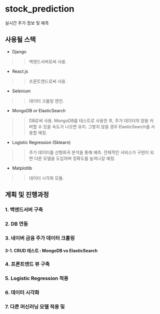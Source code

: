 # stock_prediction
실시간 주가 정보 및 예측

## 사용될 스택
- Django  
>> 백엔드서버로써 사용.  

- React.js
>> 프론트엔드로써 사용.  

- Selenium  
>> 데이터 크롤링 엔진.  

- MongoDB or ElasticSearch  
>> DB로써 사용. MongoDB를 테스트로 사용한 후, 주가 데이터의 양을 커버할 수 있을 속도가 나오면 유지. 그렇지 않을 경우 ElasticSearch를 사용할 예정.  

- Logistic Regression (Sklearn)  
>> 주가 데이터를 선형회귀 분석을 통해 예측. 전체적인 서비스가 구현이 되면 다른 모델을 도입하며 정확도를 높여나갈 예정.  

- Matplotlib  
>> 데이터 시각화 모듈.

## 계획 및 진행과정  

### 1. 백엔드서버 구축  
### 2. DB 연동  
### 3. 네이버 금융 주가 데이터 크롤링  
#### 3-1. CRUD 테스트 : MongoDB vs ElasticSearch  
### 4. 프론트엔드 뷰 구축  
### 5. Logistic Regression 적용  
### 6. 데이터 시각화  
### 7. 다른 머신러닝 모델 적용 및 

